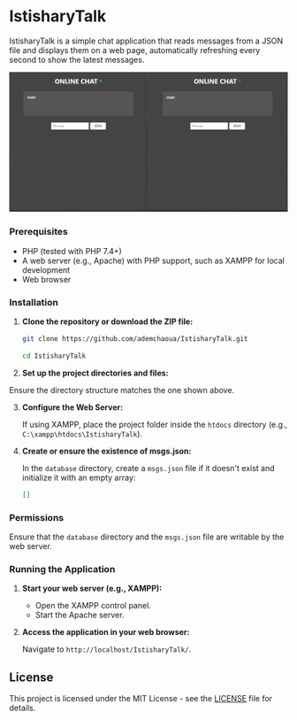 # IstisharyTalk

IstisharyTalk is a simple chat application that reads messages from a JSON file and displays them on a web page, automatically refreshing every second to show the latest messages.

![image](online-chat.jpg)

### Prerequisites

- PHP (tested with PHP 7.4+)
- A web server (e.g., Apache) with PHP support, such as XAMPP for local development
- Web browser

### Installation

1. **Clone the repository or download the ZIP file:**
   ```bash
   git clone https://github.com/ademchaoua/IstisharyTalk.git
   ```
   ```bash
   cd IstisharyTalk
   ```

2. **Set up the project directories and files:**

Ensure the directory structure matches the one shown above.

3. **Configure the Web Server:**

    If using XAMPP, place the project folder inside the `htdocs` directory (e.g., `C:\xampp\htdocs\IstisharyTalk`).

4. **Create or ensure the existence of msgs.json:**

    In the `database` directory, create a `msgs.json` file if it doesn't exist and initialize it with an empty array:

     ```json
    []
     ```
### Permissions

Ensure that the `database` directory and the `msgs.json` file are writable by the web server.

### Running the Application

1. **Start your web server (e.g., XAMPP):**

   * Open the XAMPP control panel.
   * Start the Apache server.

2. **Access the application in your web browser:**

    Navigate to `http://localhost/IstisharyTalk/`.

## License

This project is licensed under the MIT License - see the [LICENSE](LICENSE) file for details.